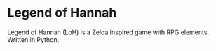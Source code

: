 # Legend of Hannah
Legend of Hannah (LoH) is a Zelda inspired game with RPG elements. Written in Python.
